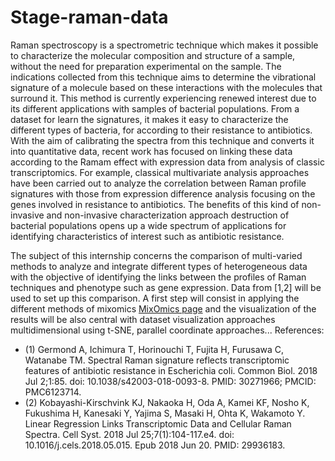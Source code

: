 # Stage-raman-data
Raman spectroscopy is a spectrometric technique which makes it possible to characterize the molecular composition and structure of a sample, without the need for preparation experimental on the sample. The indications collected from this technique aims to determine the vibrational signature of a molecule based on these interactions with the molecules that surround it. This method is currently experiencing renewed interest due to its different applications with samples of bacterial populations. From a dataset for learn the signatures, it makes it easy to characterize the different types of bacteria, for according to their resistance to antibiotics. With the aim of calibrating the spectra from this technique and converts it into quantitative data, recent work has focused on linking these data according to the Ramam effect with expression data from analysis of classic transcriptomics. For example, classical multivariate analysis approaches have been carried out to analyze the correlation between Raman profile signatures with those from expression difference analysis focusing on the genes involved in resistance to antibiotics. The benefits of this kind of non-invasive and non-invasive characterization approach destruction of bacterial populations opens up a wide spectrum of applications for identifying characteristics of interest such as antibiotic resistance.

The subject of this internship concerns the comparison of multi-varied methods to analyze and integrate different types of heterogeneous data with the objective of identifying the links between the profiles
of Raman techniques and phenotype such as gene expression. Data from [1,2] will be used to set up this comparison. A first step will consist in applying the different methods of mixomics [MixOmics page](http://mixomics.org/) and the visualization of the results will be also central with dataset visualization approaches multidimensional using t-SNE, parallel coordinate approaches...
References:
- (1) Germond A, Ichimura T, Horinouchi T, Fujita H, Furusawa C, Watanabe TM. Spectral Raman signature reflects transcriptomic features of antibiotic resistance in Escherichia coli. Common Biol.
2018 Jul 2;1:85. doi: 10.1038/s42003-018-0093-8. PMID: 30271966; PMCID: PMC6123714.
- (2) Kobayashi-Kirschvink KJ, Nakaoka H, Oda A, Kamei KF, Nosho K, Fukushima H, Kanesaki Y, Yajima S, Masaki H, Ohta K, Wakamoto Y. Linear Regression Links Transcriptomic Data and Cellular Raman Spectra. Cell Syst. 2018 Jul 25;7(1):104-117.e4. doi: 10.1016/j.cels.2018.05.015.
Epub 2018 Jun 20. PMID: 29936183.
